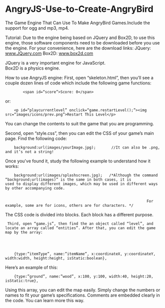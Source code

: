 AngryJS-Use-to-Create-AngryBird
===============================

The Game Engine That Can Use To Make AngryBird Games.Include the support for ogg and mp3, mp4.

Tutorial:
     Due to the engine being based on JQuery and Box2D, to use this engine, those software components need to be downloaded before you 
use the engine. For your convenience, here are the download links:
JQuery:  www.JQuery.com         Box2D:  www.box2d.com

JQuery is a very important engine for JavaScript.  
Box2D is a physics engine.

How to use AngryJS engine:
     First, open “skeleton.html”, then you’ll see a couple dozen lines of code which include the following game functions:
               
    		<span id=“score”>Score: 0</span>
or:


		<p id=“playcurrentlevel” onclick=“game.restartLevel();”><img src=“images/icons/prev.png”>Restart This Level</p>	


      
You can change the contents to suit the game that you are programming.


Second, open “style.css”, then you can edit the CSS of your game’s main page. Find the following code: 



		background:url(images/yourImage.jpg);       //It can also be .png, and it’s not a string!



Once you've found it,  study the following example to understand how it works:



		background:url(images/splashscreen.jpg);   /*Although the command “background;url(images)” is the same in both cases, it is            							         			used to display different images, which may be used in different ways by other accompanying code. 


												       				For example, some are for icons, others are for characters. */



The CSS code is divided into blocks. Each block has a different purpose.



     Third, open “game.js”, then find the an object called “level”, and locate an array called “entities”. After that, you can edit the game map by the array:

		
		
		
		{type:”itemType”, name:”itemName”, x:coordinateX, y:coordinateY, width:width, height:height, isStatic:boolean},




Here’s an example of this:

		
		
		
		{type:”ground”, name:”wood”, x:100, y:100, width:40, height:20, isStatic:true},





Using this array, you can edit the map easily. Simply change the numbers or names to fit your game’s specifications.
Comments are embedded clearly in the code. You can learn more this way.
